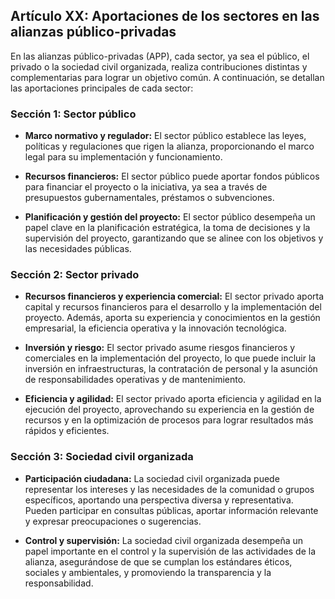 ## Artículo XX: Aportaciones de los sectores en las alianzas público-privadas

En las alianzas público-privadas (APP), cada sector, ya sea el público, el privado o la sociedad civil organizada, realiza contribuciones distintas y complementarias para lograr un objetivo común. A continuación, se detallan las aportaciones principales de cada sector:

### Sección 1: Sector público

- **Marco normativo y regulador:** El sector público establece las leyes, políticas y regulaciones que rigen la alianza, proporcionando el marco legal para su implementación y funcionamiento.

- **Recursos financieros:** El sector público puede aportar fondos públicos para financiar el proyecto o la iniciativa, ya sea a través de presupuestos gubernamentales, préstamos o subvenciones.

- **Planificación y gestión del proyecto:** El sector público desempeña un papel clave en la planificación estratégica, la toma de decisiones y la supervisión del proyecto, garantizando que se alinee con los objetivos y las necesidades públicas.

### Sección 2: Sector privado

- **Recursos financieros y experiencia comercial:** El sector privado aporta capital y recursos financieros para el desarrollo y la implementación del proyecto. Además, aporta su experiencia y conocimientos en la gestión empresarial, la eficiencia operativa y la innovación tecnológica.

- **Inversión y riesgo:** El sector privado asume riesgos financieros y comerciales en la implementación del proyecto, lo que puede incluir la inversión en infraestructuras, la contratación de personal y la asunción de responsabilidades operativas y de mantenimiento.

- **Eficiencia y agilidad:** El sector privado aporta eficiencia y agilidad en la ejecución del proyecto, aprovechando su experiencia en la gestión de recursos y en la optimización de procesos para lograr resultados más rápidos y eficientes.

### Sección 3: Sociedad civil organizada

- **Participación ciudadana:** La sociedad civil organizada puede representar los intereses y las necesidades de la comunidad o grupos específicos, aportando una perspectiva diversa y representativa. Pueden participar en consultas públicas, aportar información relevante y expresar preocupaciones o sugerencias.

- **Control y supervisión:** La sociedad civil organizada desempeña un papel importante en el control y la supervisión de las actividades de la alianza, asegurándose de que se cumplan los estándares éticos, sociales y ambientales, y promoviendo la transparencia y la responsabilidad.

